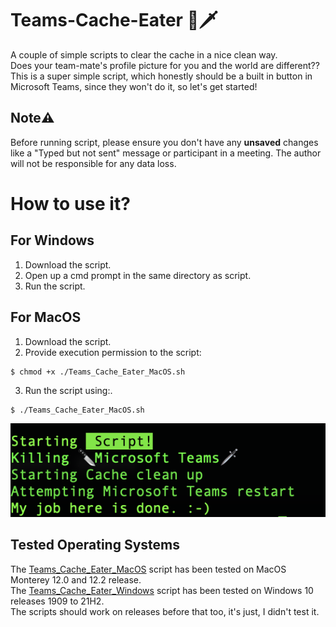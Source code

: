 # Teams-Cache-Eater 🔪🗡️
A couple of simple scripts to clear the cache in a nice clean way.<br>
Does your team-mate's profile picture for you and the world are different??<br>
This is a super simple script, which honestly should be a built in button in Microsoft Teams, since they won't do it, so let's get started!

## Note⚠️
Before running script, please ensure you don't have any <b>unsaved</b> changes like a "Typed but not sent" message or participant in a meeting. The author will not be responsible for any data loss.

# How to use it?

## For Windows
1. Download the script.<br>
2. Open up a cmd prompt in the same directory as script.<br>
3. Run the script.<br>

## For MacOS
1. Download the script.<br>
2. Provide execution permission to the script:<br>
```console
$ chmod +x ./Teams_Cache_Eater_MacOS.sh 
```
3. Run the script using:.<br>
```console
$ ./Teams_Cache_Eater_MacOS.sh 
```
![Mac execution](https://github.com/nitianabhigyan/Teams-Cache-Eater/blob/5bd3835d938395d9d8cb6e5db3bc70702ad1ef33/images/Execution%20on%20Mac.png)
## Tested Operating Systems
The [Teams_Cache_Eater_MacOS](Teams_Cache_Eater_MacOS.sh) script has been tested on MacOS Monterey 12.0 and 12.2 release.<br>
The [Teams_Cache_Eater_Windows](Teams_Cache_Eater_Windows.bat) script has been tested on Windows 10 releases 1909 to 21H2.<br>
The scripts should work on releases before that too, it's just, I didn't test it.
